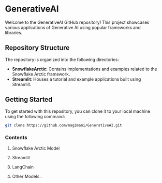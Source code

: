 # GenerativeAI

Welcome to the GenerativeAI GitHub repository! This project showcases various applications of Generative AI using popular frameworks and libraries.

## Repository Structure

The repository is organized into the following directories:

- **SnowflakeArctic**: Contains implementations and examples related to the Snowflake Arctic framework.
- **Streamlit**: Houses a tutorial and example applications built using Streamlit.

## Getting Started

To get started with this repository, you can clone it to your local machine using the following command:

```bash
git clone https://github.com/nag2mani/GenerativeAI.git
```

### Contents

1. Snowflake Arctic Model

2. Streamlit

3. LangChain

4. Other Models..


